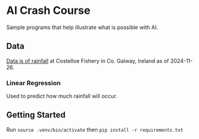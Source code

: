 # AI Crash Course

Sample programs that help illustrate what is possible with AI.

## Data

[Data is of rainfall](https://data.gov.ie/dataset/costelloe-fishery-rainfall-data) at Costelloe Fishery in Co. Galway, Ireland as of 2024-11-26.

### Linear Regression

Used to predict how much rainfall will occur.

## Getting Started

Run `source .venv/bin/activate` then `pip install -r requirements.txt`